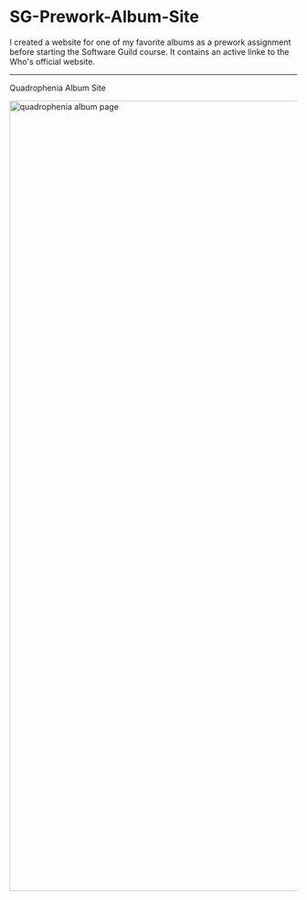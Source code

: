 # SG-Prework-Album-Site

I created a website for one of my favorite albums as a prework assignment before starting the Software Guild course.  It contains an active linke to the Who's official website.

___________________________________________________________________________________________________________________

Quadrophenia Album Site

<img width="1384" alt="quadrophenia album page" src="https://user-images.githubusercontent.com/30512121/44414799-b51d0980-a53c-11e8-97cc-d5e679b0df36.png">

